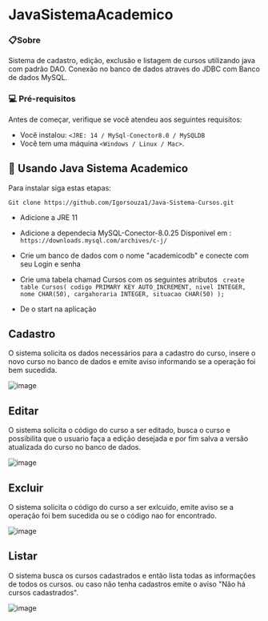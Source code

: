# JavaSistemaAcademico

### 📋Sobre
Sistema de cadastro, edição, exclusão e listagem de cursos utilizando java com padrão DAO.
Conexão no banco de dados atraves do JDBC com Banco de dados MySQL.

### 💻 Pré-requisitos

Antes de começar, verifique se você atendeu aos seguintes requisitos:

* Você instalou: `<JRE: 14 / MySql-Conector8.0 / MySQLDB`
* Você tem uma máquina `<Windows / Linux / Mac>`.

## 🚀 Usando Java Sistema Academico

Para instalar siga estas etapas:

```
Git clone https://github.com/Igorsouza1/Java-Sistema-Cursos.git
```
- Adicione a JRE 11
- Adicione a dependecia MySQL-Conector-8.0.25 Disponivel em :
` https://downloads.mysql.com/archives/c-j/`

- Crie um banco de dados com o nome "academicodb" e conecte com seu Login e senha
- Crie uma tabela chamad Cursos com os seguintes atributos
`
   create table Cursos(
	  codigo PRIMARY KEY AUTO_INCREMENT,
	  nivel INTEGER,
    nome CHAR(50),
    cargahoraria INTEGER,
    situacao CHAR(50)
);`
- De o start na aplicação



## Cadastro
O sistema solicita os dados necessários para a cadastro do curso, insere o novo curso no banco de dados
e emite aviso informando se a operação foi bem sucedida.

![image](https://user-images.githubusercontent.com/71149968/123691078-2cae2f80-d823-11eb-8576-d976853c4213.png)

## Editar
O sistema solicita o código do curso a ser editado, busca o curso e possibilita que o usuario faça a edição desejada e por fim salva a versão atualizada do curso no banco de dados.

![image](https://user-images.githubusercontent.com/71149968/123691232-5a937400-d823-11eb-9095-cb17a1585551.png)

## Excluir
O sistema solicita o código do curso a ser exlcuido, emite aviso se a operação foi bem sucedida ou se o código nao for encontrado.

![image](https://user-images.githubusercontent.com/71149968/123691311-75fe7f00-d823-11eb-8464-cb6b72fe5e85.png)

## Listar
O sistema busca os cursos cadastrados e então lista todas as informações de todos os cursos. ou caso não tenha cadastros emite o aviso "Não há cursos cadastrados".

![image](https://user-images.githubusercontent.com/71149968/123691449-a3e3c380-d823-11eb-9e96-9c1645bb8d2e.png)
